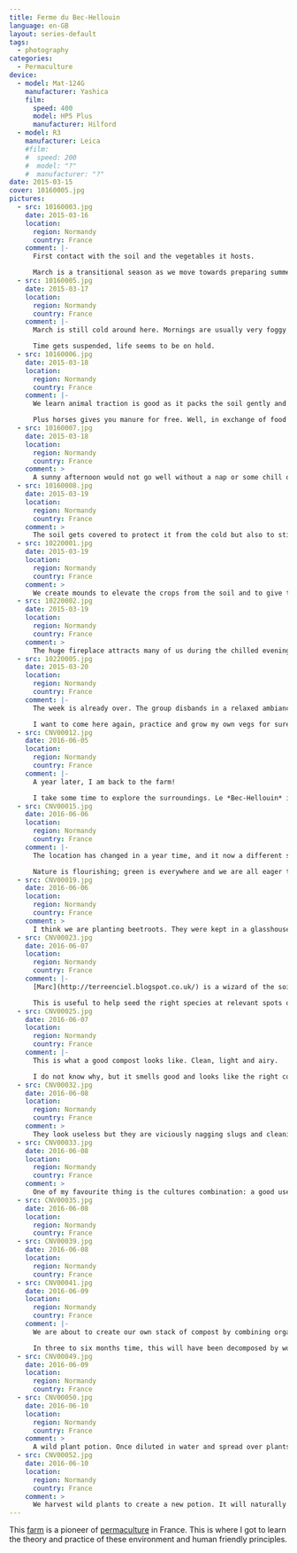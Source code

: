 ```yaml
---
title: Ferme du Bec‑Hellouin
language: en-GB
layout: series-default
tags:
  - photography
categories:
  - Permaculture
device:
  - model: Mat-124G
    manufacturer: Yashica
    film:
      speed: 400
      model: HP5 Plus
      manufacturer: Hilford
  - model: R3
    manufacturer: Leica
    #film:
    #  speed: 200
    #  model: "?"
    #  manufacturer: "?"
date: 2015-03-15
cover: 10160005.jpg
pictures:
  - src: 10160003.jpg
    date: 2015-03-16
    location:
      region: Normandy
      country: France
    comment: |-
      First contact with the soil and the vegetables it hosts.

      March is a transitional season as we move towards preparing summer crops.
  - src: 10160005.jpg
    date: 2015-03-17
    location:
      region: Normandy
      country: France
    comment: |-
      March is still cold around here. Mornings are usually very foggy until 11am.

      Time gets suspended, life seems to be on hold.
  - src: 10160006.jpg
    date: 2015-03-18
    location:
      region: Normandy
      country: France
    comment: |-
      We learn animal traction is good as it packs the soil gently and does not destroy its inner life ecosystem.

      Plus horses gives you manure for free. Well, in exchange of food – they definitely accommodate themselves with our organic kitchen wastes.
  - src: 10160007.jpg
    date: 2015-03-18
    location:
      region: Normandy
      country: France
    comment: >
      A sunny afternoon would not go well without a nap or some chill out time.
  - src: 10160008.jpg
    date: 2015-03-19
    location:
      region: Normandy
      country: France
    comment: >
      The soil gets covered to protect it from the cold but also to stimulates organic life and attract worms to upper layers.
  - src: 10220001.jpg
    date: 2015-03-19
    location:
      region: Normandy
      country: France
    comment: >
      We create mounds to elevate the crops from the soil and to give them more space to grow their roots. It is also a good way to prevent them to be soaked in water.
  - src: 10220002.jpg
    date: 2015-03-19
    location:
      region: Normandy
      country: France
    comment: >
      The huge fireplace attracts many of us during the chilled evenings.
  - src: 10220005.jpg
    date: 2015-03-20
    location:
      region: Normandy
      country: France
    comment: |-
      The week is already over. The group disbands in a relaxed ambiance, the heart filled with energy and a will to bring the newly acquired knowledge back to our home.

      I want to come here again, practice and grow my own vegs for sure.
  - src: CNV00012.jpg
    date: 2016-06-05
    location:
      region: Normandy
      country: France
    comment: |-
      A year later, I am back to the farm!

      I take some time to explore the surroundings. Le *Bec-Hellouin* is a protected village due to its [ancient (and gorgeous) abbey](https://en.wikipedia.org/wiki/Bec_Abbey).
  - src: CNV00015.jpg
    date: 2016-06-06
    location:
      region: Normandy
      country: France
    comment: |-
      The location has changed in a year time, and it now a different season of the year. It is actually quite warm and sunny. Very different from springtide.

      Nature is flourishing; green is everywhere and we are all eager to get our hands dirty!
  - src: CNV00019.jpg
    date: 2016-06-06
    location:
      region: Normandy
      country: France
    comment: >
      I think we are planting beetroots. They were kept in a glasshouse during spring to help develop the crops and transfer them when the outside temperature is warm enough for them to mature.
  - src: CNV00023.jpg
    date: 2016-06-07
    location:
      region: Normandy
      country: France
    comment: |-
      [Marc](http://terreenciel.blogspot.co.uk/) is a wizard of the soil and wild plants. He shows us how to analyse a soil and see its composition.

      This is useful to help seed the right species at relevant spots of the land.
  - src: CNV00025.jpg
    date: 2016-06-07
    location:
      region: Normandy
      country: France
    comment: |-
      This is what a good compost looks like. Clean, light and airy.

      I do not know why, but it smells good and looks like the right colour.
  - src: CNV00032.jpg
    date: 2016-06-08
    location:
      region: Normandy
      country: France
    comment: >
      They look useless but they are viciously nagging slugs and cleaning every piece of the land they can access.
  - src: CNV00033.jpg
    date: 2016-06-08
    location:
      region: Normandy
      country: France
    comment: >
      One of my favourite thing is the cultures combination: a good use of time and space as well as nutrions interactions between the plants!
  - src: CNV00035.jpg
    date: 2016-06-08
    location:
      region: Normandy
      country: France
  - src: CNV00039.jpg
    date: 2016-06-08
    location:
      region: Normandy
      country: France
  - src: CNV00041.jpg
    date: 2016-06-09
    location:
      region: Normandy
      country: France
    comment: |-
      We are about to create our own stack of compost by combining organic waste, green cuts and horse manure.

      In three to six months time, this will have been decomposed by worms and turned into a clean humus.
  - src: CNV00049.jpg
    date: 2016-06-09
    location:
      region: Normandy
      country: France
  - src: CNV00050.jpg
    date: 2016-06-10
    location:
      region: Normandy
      country: France
    comment: >
      A wild plant potion. Once diluted in water and spread over plants, this one will heal them from mushrooms.
  - src: CNV00052.jpg
    date: 2016-06-10
    location:
      region: Normandy
      country: France
    comment: >
      We harvest wild plants to create a new potion. It will naturally prevent crops to be eaten by various insects.
---
```


This [farm](http://www.fermedubec.com/en/) is a pioneer of [permaculture](https://en.wikipedia.org/wiki/Permaculture) in France. This is where I got to learn the theory and practice of these environment and human friendly principles.
